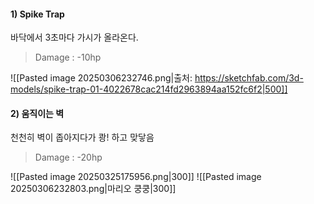 #### 1) Spike Trap

바닥에서 3초마다 가시가 올라온다.

> Damage : -10hp

![[Pasted image 20250306232746.png|출처: https://sketchfab.com/3d-models/spike-trap-01-4022678cac214fd2963894aa152fc6f2|500]]



#### 2) 움직이는 벽

천천히 벽이 좁아지다가 쾅! 하고 맞닿음

> Damage : -20hp

![[Pasted image 20250325175956.png|300]]
![[Pasted image 20250306232803.png|마리오 쿵쿵|300]]

